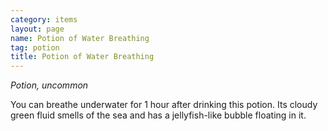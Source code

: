 ```yaml
---
category: items
layout: page
name: Potion of Water Breathing
tag: potion
title: Potion of Water Breathing 
---
```

_Potion, uncommon_ 

You can breathe underwater for 1 hour after drinking this potion. Its cloudy green fluid smells of the sea and has a jellyfish-like bubble floating in it.
